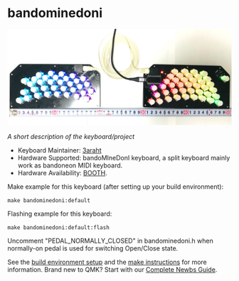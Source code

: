 # bandominedoni

<p align=center>
<img width="700" alt="giabalanai_logo" src="https://github.com/3araht/bandoMIneDonI/blob/master/pictures/bandoMIneDonI.jpg">
</p>

*A short description of the keyboard/project*

* Keyboard Maintainer: [3araht](https://github.com/3araht)
* Hardware Supported: bandoMIneDonI keyboard, a split keyboard mainly work as bandoneon MIDI keyboard.
* Hardware Availability: [BOOTH](https://3araht.booth.pm/).

Make example for this keyboard (after setting up your build environment):

    make bandominedoni:default

Flashing example for this keyboard:

    make bandominedoni:default:flash

Uncomment "PEDAL_NORMALLY_CLOSED" in bandominedoni.h when normally-on pedal is used for switching Open/Close state.

See the [build environment setup](https://docs.qmk.fm/#/getting_started_build_tools) and the [make instructions](https://docs.qmk.fm/#/getting_started_make_guide) for more information. Brand new to QMK? Start with our [Complete Newbs Guide](https://docs.qmk.fm/#/newbs).
